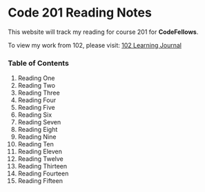 # Code 201 Reading Notes
This website will track my reading for course 201 for **CodeFellows**.

To view my work from 102, please visit:
[102 Learning Journal](https://jpchato.github.io/learning-journal/)

### Table of Contents
1. Reading One
2. Reading Two
3. Reading Three
4. Reading Four
5. Reading Five
6. Reading Six
7. Reading Seven
8. Reading Eight
9. Reading Nine
10. Reading Ten
11. Reading Eleven
12. Reading Twelve
13. Reading Thirteen
14. Reading Fourteen
15. Reading Fifteen
